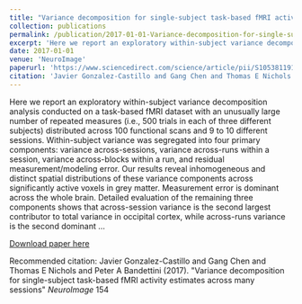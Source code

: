 ```yaml
---
title: "Variance decomposition for single-subject task-based fMRI activity estimates across many sessions"
collection: publications
permalink: /publication/2017-01-01-Variance-decomposition-for-single-subject-task-based-fMRI-activity-estimate
excerpt: 'Here we report an exploratory within-subject variance decomposition analysis conducted on a task-based fMRI dataset with an unusually large number of repeated measures (i.e., 500 trials in each of three different subjects) distributed across 100 functional scans and 9 to 10 different sessions. Within-subject variance was segregated into four primary components: variance across-sessions, variance across-runs within a session, variance across-blocks within a run, and residual measurement/modeling error. Our results reveal inhomogeneous and distinct spatial distributions of these variance components across significantly active voxels in grey matter. Measurement error is dominant across the whole brain. Detailed evaluation of the remaining three components shows that across-session variance is the second largest contributor to total variance in occipital cortex, while across-runs variance is the second dominant …'
date: 2017-01-01
venue: 'NeuroImage'
paperurl: 'https://www.sciencedirect.com/science/article/pii/S105381191630578X'
citation: 'Javier Gonzalez-Castillo and Gang Chen and Thomas E Nichols and Peter A Bandettini (2017). &quot;Variance decomposition for single-subject task-based fMRI activity estimates across many sessions&quot; <i>NeuroImage</i> 154'
---
```

Here we report an exploratory within-subject variance decomposition analysis conducted on a task-based fMRI dataset with an unusually large number of repeated measures (i.e., 500 trials in each of three different subjects) distributed across 100 functional scans and 9 to 10 different sessions. Within-subject variance was segregated into four primary components: variance across-sessions, variance across-runs within a session, variance across-blocks within a run, and residual measurement/modeling error. Our results reveal inhomogeneous and distinct spatial distributions of these variance components across significantly active voxels in grey matter. Measurement error is dominant across the whole brain. Detailed evaluation of the remaining three components shows that across-session variance is the second largest contributor to total variance in occipital cortex, while across-runs variance is the second dominant …

[Download paper here](https://www.sciencedirect.com/science/article/pii/S105381191630578X)

Recommended citation: Javier Gonzalez-Castillo and Gang Chen and Thomas E Nichols and Peter A Bandettini (2017). "Variance decomposition for single-subject task-based fMRI activity estimates across many sessions" <i>NeuroImage</i> 154